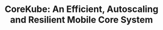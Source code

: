 ---
layout: default
title: "CoreKube: An Efficient, Autoscaling and Resilient Mobile Core System"
authors: "Andrew E. Ferguson*, <text class='jon'>Jon Larrea*</text> and Mahesh K. Marina"
venue: "The 29th Annual International Conference on Mobile Computing and Networking"
venue_short: "MobiCom '23"
year: "2023"
link: "https://dl.acm.org/doi/abs/10.1145/3570361.3592522"
note: "<text class='jon'><i>*Co-primary authors</i></text>"
---